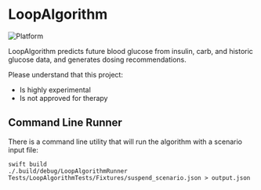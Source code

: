 # LoopAlgorithm

![Platform](https://img.shields.io/badge/platforms-iOS%2015.0%20%7C%20macOS%2013.0%20%7C%20tvOS%2015.0%20%7C%20watchOS%208.0-F28D00.svg)

LoopAlgorithm predicts future blood glucose from insulin, carb, and historic glucose data, and generates dosing recommendations. 

Please understand that this project:

* Is highly experimental
* Is not approved for therapy

## Command Line Runner

There is a command line utility that will run the algorithm with a scenario input file:

```
swift build
./.build/debug/LoopAlgorithmRunner Tests/LoopAlgorithmTests/Fixtures/suspend_scenario.json > output.json
```

